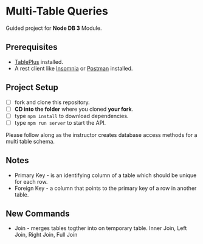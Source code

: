 # Multi-Table Queries

Guided project for **Node DB 3** Module.

## Prerequisites

- [TablePlus](https://tableplus.com) installed.
- A rest client like [Insomnia](https://insomnia.rest/download/) or [Postman](https://www.getpostman.com/downloads/) installed.

## Project Setup

- [ ] fork and clone this repository.
- [ ] **CD into the folder** where you cloned **your fork**.
- [ ] type `npm install` to download dependencies.
- [ ] type `npm run server` to start the API.

Please follow along as the instructor creates database access methods for a multi table schema.

## Notes

- Primary Key - is an identifying column of a table which should be unique for each row.
- Foreign Key - a column that points to the primary key of a row in another table.

## New Commands

- Join - merges tables togther into on temporary table.
    Inner Join, Left Join, Right Join, Full Join
    